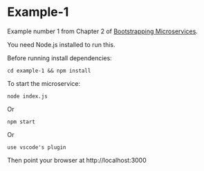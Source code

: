 # Example-1

Example number 1 from Chapter 2 of [Bootstrapping Microservices](https://www.bootstrapping-microservices.com).

You need Node.js installed to run this.

Before running install dependencies:

    cd example-1 && npm install

To start the microservice:

    node index.js

Or 

    npm start

Or 

    use vscode's plugin

Then point your browser at http://localhost:3000